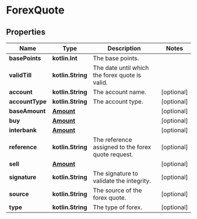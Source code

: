 
# ForexQuote

## Properties
Name | Type | Description | Notes
------------ | ------------- | ------------- | -------------
**basePoints** | **kotlin.Int** | The base points. | 
**validTill** | **kotlin.String** | The date until which the forex quote is valid. | 
**account** | **kotlin.String** | The account name. |  [optional]
**accountType** | **kotlin.String** | The account type. |  [optional]
**baseAmount** | [**Amount**](Amount.md) |  |  [optional]
**buy** | [**Amount**](Amount.md) |  |  [optional]
**interbank** | [**Amount**](Amount.md) |  |  [optional]
**reference** | **kotlin.String** | The reference assigned to the forex quote request. |  [optional]
**sell** | [**Amount**](Amount.md) |  |  [optional]
**signature** | **kotlin.String** | The signature to validate the integrity. |  [optional]
**source** | **kotlin.String** | The source of the forex quote. |  [optional]
**type** | **kotlin.String** | The type of forex. |  [optional]



